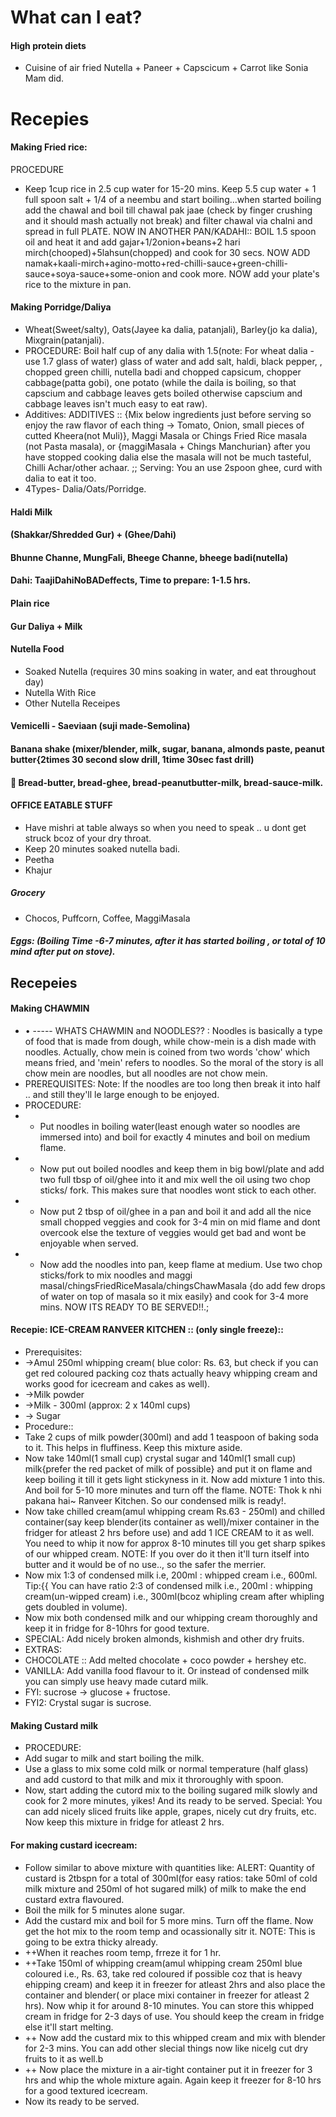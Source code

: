 # What can I eat?

#### High protein diets

- Cuisine of air fried Nutella + Paneer + Capscicum + Carrot like Sonia Mam did.

# Recepies

#### Making Fried rice:

PROCEDURE

- Keep 1cup rice in 2.5 cup water for 15-20 mins. Keep 5.5 cup water + 1 full spoon salt + 1/4 of  a neembu and start boiling...when started boiling add the chawal and boil till chawal pak jaae (check by finger crushing and it should mash actually not break) and filter chawal via chalni and spread in full PLATE. NOW IN ANOTHER PAN/KADAHI:: BOIL 1.5 spoon oil and heat it and add gajar+1/2onion+beans+2 hari mirch(chooped)+5lahsun(chopped) and cook for 30 secs. NOW ADD namak+kaali-mirch+agino-motto+red-chilli-sauce+green-chilli-sauce+soya-sauce+some-onion and cook more. NOW add your plate's rice to the mixture in pan.

#### Making Porridge/Daliya

- Wheat(Sweet/salty), Oats(Jayee ka dalia, patanjali), Barley(jo ka dalia), Mixgrain(patanjali). 
- PROCEDURE: Boil half cup of any dalia with 1.5(note: For wheat dalia - use 1.7 glass of water) glass of water and add salt, haldi, black pepper, , chopped green chilli, nutella badi and chopped capsicum, chopper cabbage(patta gobi), one potato (while the daila is boiling, so that capscium and cabbage leaves gets boiled otherwise capscium and cabbage leaves isn't much easy to eat raw).
- Additives: ADDITIVES :: {Mix below ingredients just before serving so enjoy the raw flavor of each thing -> Tomato, Onion, small pieces of cutted Kheera(not Muli)}, Maggi Masala or Chings Fried Rice masala (not Pasta masala), or {maggiMasala + Chings Manchurian}  after you have stopped cooking dalia else the masala will not be much tasteful, Chilli Achar/other achaar. ;; Serving: You  an use 2spoon ghee, curd with dalia to eat it too.
- 4Types- Dalia/Oats/Porridge.

#### Haldi Milk

#### (Shakkar/Shredded Gur) + (Ghee/Dahi)

#### Bhunne Channe, MungFali, Bheege Channe, bheege badi(nutella)

#### Dahi: TaajiDahiNoBADeffects, Time to prepare: 1-1.5 hrs.

#### Plain rice

#### Gur Daliya + Milk

#### Nutella Food

- Soaked Nutella (requires 30 mins soaking in water, and eat throughout day)
- Nutella With Rice
- Other Nutella Receipes

#### Vemicelli - Saeviaan (suji made-Semolina)

#### Banana shake (mixer/blender, milk, sugar, banana, almonds paste, peanut butter{2times 30 second slow drill, 1time 30sec fast drill)

#### 🍞 Bread-butter, bread-ghee, bread-peanutbutter-milk, bread-sauce-milk.

#### OFFICE EATABLE STUFF

- Have mishri at table always so when you need to speak .. u dont get struck bcoz of your dry throat.
- Keep 20 minutes soaked nutella badi.
- Peetha
- Khajur

##### Grocery

- Chocos, Puffcorn, Coffee, MaggiMasala

##### Eggs: (Boiling Time -6-7 minutes, after it has started boiling , or total of 10 mind after put on stove).

## Recepeies

#### Making CHAWMIN

- • ----- WHATS CHAWMIN and NOODLES?? : Noodles is basically a type of food that is made from dough, while chow-mein is a dish made with noodles. Actually, chow mein is coined from two words 'chow' which means fried, and 'mein' refers to noodles. So the moral of the story is all chow mein are noodles, but all noodles are not chow mein.
- PREREQUISITES: Note: If the noodles are too long then  break it into half .. and still they'll le large enough to be enjoyed.
- PROCEDURE:
- - Put noodles in boiling water(least enough water so noodles are immersed into) and boil for exactly 4 minutes and boil on medium flame.
- - Now put out boiled noodles and keep them in big bowl/plate and add two full tbsp of oil/ghee into it and mix well the oil using two chop sticks/ fork. This makes sure that noodles wont stick to each other.
- - Now put 2 tbsp of oil/ghee in a pan and boil it and add all the nice small chopped veggies and cook for 3-4 min on mid flame and dont overcook else the texture of veggies would get bad and wont be enjoyable when served.
- - Now add the noodles into pan, keep flame at medium. Use two chop sticks/fork to mix noodles and maggi masal/chingsFriedRiceMasala/chingsChawMasala {do add few drops of water on top of masala so it mix easily} and cook for 3-4 more mins. NOW ITS READY TO BE SERVED!!.; 

#### Recepie: ICE-CREAM RANVEER KITCHEN :: (only single freeze)::
- Prerequisites:
- ->Amul 250ml whipping cream( blue color: Rs. 63, but check if you can get  red coloured packing coz thats actually heavy whipping cream and works good for icecream and cakes as well).
- ->Milk powder
- ->Milk - 300ml (approx: 2 x 140ml cups)
- -> Sugar
- Procedure::
- Take 2 cups of milk powder(300ml) and add 1 teaspoon of baking soda to it. This helps in fluffiness. Keep this mixture aside.
- Now take 140ml(1 small cup) crystal sugar and 140ml(1 small cup) milk{prefer the red packet of milk of possible} and put it on flame and keep boiling it till it gets light stickyness in it. Now add mixture 1 into this. And boil for 5-10 more minutes and turn off the flame. NOTE: Thok k nhi pakana hai~ Ranveer Kitchen. So our condensed milk is ready!.
- Now take chilled cream(amul whipping cream Rs.63 - 250ml) and chilled container(say keep blender(its container as well)/mixer container in the fridger for atleast 2 hrs before use) and add 1 ICE CREAM to it as well. You need to whip it now for approx 8-10 minutes till you get sharp spikes of our whipped cream. NOTE: If you over do it then it'll turn itself into butter and it would be of no use.., so the safer the merrier.
- Now mix 1:3 of condensed milk i.e, 200ml : whipped cream i.e., 600ml. Tip:{{ You can have ratio 2:3 of condensed milk i.e., 200ml : whipping cream(un-wipped cream) i.e., 300ml(bcoz whipling cream after whipling gets doubled in volume).
- Now mix both condensed milk and our whipping cream thoroughly and keep it in fridge for 8-10hrs for good texture.
- SPECIAL: Add nicely broken almonds, kishmish and other dry fruits.
- EXTRAS:
- CHOCOLATE :: Add melted chocolate + coco powder + hershey etc.
- VANILLA: Add vanilla food flavour to it. Or instead of condensed milk you can simply use heavy made cutard milk.
- FYI: sucrose -> glucose + fructose.
- FYI2: Crystal sugar is sucrose.

#### Making Custard milk

- PROCEDURE:
- Add sugar to milk and start boiling the milk.
- Use a glass to mix some cold milk or normal temperature (half glass) and add custord to that milk and mix it throroughly with spoon.
- Now, start adding the cutord mix to the boiling sugared milk slowly and cook for 2 more minutes, yikes! And its ready to be served. Special: You can add nicely sliced fruits like apple,  grapes, nicely cut dry fruits, etc. Now keep this mixture in fridge for atleast 2 hrs.

#### For making custard icecream:

- Follow similar to above mixture with quantities like: ALERT: Quantity of custard is 2tbspn for a total of 300ml(for easy ratios: take 50ml of cold milk mixture and 250ml of hot sugared milk) of milk to make the end custard extra flavoured.
- Boil the milk for 5 minutes alone sugar.
- Add the custard mix and boil for 5 more mins. Turn off the flame. Now get the hot mix to the room temp and ocassionally sitr it. NOTE: This is going to be extra thicky already.
- ++When it reaches room temp, frreze it for 1 hr.
- ++Take 150ml of whipping cream(amul whipping cream 250ml blue coloured i.e., Rs. 63, take red coloured if possible coz that is heavy ehipping cream) and keep it in freezer for atleast 2hrs and also place the container and blender( or place mixi container in freezer for atleast 2 hrs). Now whip it for around 8-10 minutes. You can store this whipped cream in fridge for 2-3 days of use. You should keep the cream in fridge else it'll start melting.
- ++ Now add the custard mix to this whipped cream and mix with blender for 2-3 mins. You can add other slecial things now like nicelg cut dry fruits to it as well.b
- ++ Now place the mixture in a air-tight container put it in freezer for 3 hrs and whip the whole mixture again. Again keep it freezer for 8-10 hrs for a good textured icecream.
- Now its ready to be served.
